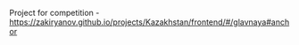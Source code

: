 Project for competition - https://zakiryanov.github.io/projects/Kazakhstan/frontend/#/glavnaya#anchor
